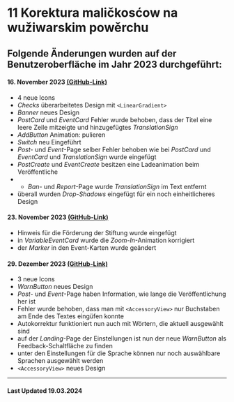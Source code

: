 # 11 Korektura maličkosćow na wužiwarskim powěrchu

## Folgende Änderungen wurden auf der Benutzeroberfläche im Jahr 2023 durchgeführt:

#### 16. November 2023 [(GitHub-Link)](https://github.com/CyriloMark/kostrjanc-v4/commit/da014764d4efd734341859a8fe2be9c3114ab4a3)

-   4 neue Icons
-   _Checks_ überarbeitetes Design mit `<LinearGradient>`
-   _Banner_ neues Design
-   _PostCard_ und _EventCard_ Fehler wurde behoben, dass der Titel eine leere Zeile mitzeigte und hinzugefügtes _TranslationSign_
-   _AddButton_ Animation: pulieren
-   _Switch_ neu Eingeführt
-   _Post_- und _Event_-Page selber Fehler behoben wie bei _PostCard_ und _EventCard_ und _TranslationSign_ wurde eingefügt
-   _PostCreate_ und _EventCreate_ besitzen eine Ladeanimation beim Veröffentliche
-   -   _Ban_- und _Report_-Page wurde _TranslationSign_ im Text entfernt
-   überall wurden _Drop-Shadows_ eingefügt für ein noch einheitlicheres Design

#### 23. November 2023 [(GitHub-Link)](https://github.com/CyriloMark/kostrjanc-v4/commit/f0428f1b7b6b55a1580516e2f1702843bec8f768)

-   Hinweis für die Förderung der Stiftung wurde eingefügt
-   in _VariableEventCard_ wurde die _Zoom-In_-Animation korrigiert
-   der _Marker_ in den Event-Karten wurde geändert

#### 29. Dezember 2023 [(GitHub-Link)](https://github.com/CyriloMark/kostrjanc-v4/commit/c044f446d3b9af0ccb85a4017c88f6e1e7d98ad8)

-   3 neue Icons
-   _WarnButton_ neues Design
-   _Post_- und _Event_-Page haben Information, wie lange die Veröffentlichung her ist
-   Fehler wurde behoben, dass man mit `<AccessoryView>` nur Buchstaben am Ende des Textes eingüfen konnte
-   Autokorrektur funktioniert nun auch mit Wörtern, die aktuell ausgewählt sind
-   auf der _Landing_-Page der Einstellungen ist nun der neue _WarnButton_ als Feedback-Schaltfläche zu finden
-   unter den Einstellungen für die Sprache können nur noch auswählbare Sprachen ausgewählt werden
-   `<AccessoryView>` neues Design

<hr>

#### Last Updated 19.03.2024

